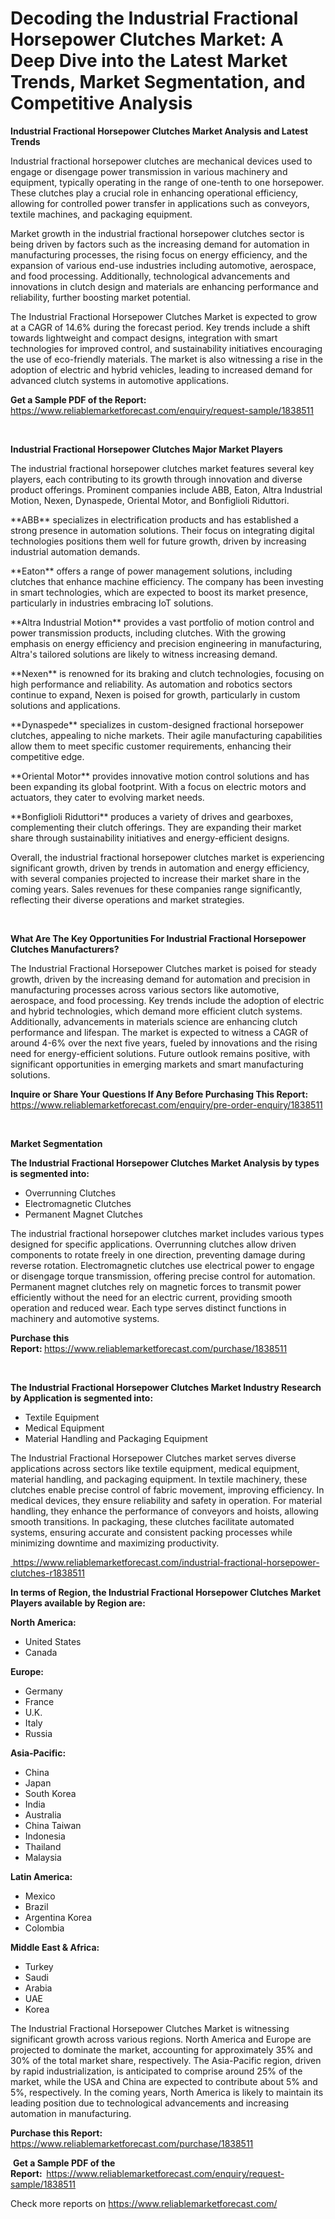 <p><h1>Decoding the Industrial Fractional Horsepower Clutches Market: A Deep Dive into the Latest Market Trends, Market Segmentation, and Competitive Analysis</h1></p><p><strong>Industrial Fractional Horsepower Clutches Market Analysis and Latest Trends</strong></p>
<p><p>Industrial fractional horsepower clutches are mechanical devices used to engage or disengage power transmission in various machinery and equipment, typically operating in the range of one-tenth to one horsepower. These clutches play a crucial role in enhancing operational efficiency, allowing for controlled power transfer in applications such as conveyors, textile machines, and packaging equipment. </p><p>Market growth in the industrial fractional horsepower clutches sector is being driven by factors such as the increasing demand for automation in manufacturing processes, the rising focus on energy efficiency, and the expansion of various end-use industries including automotive, aerospace, and food processing. Additionally, technological advancements and innovations in clutch design and materials are enhancing performance and reliability, further boosting market potential.</p><p>The Industrial Fractional Horsepower Clutches Market is expected to grow at a CAGR of 14.6% during the forecast period. Key trends include a shift towards lightweight and compact designs, integration with smart technologies for improved control, and sustainability initiatives encouraging the use of eco-friendly materials. The market is also witnessing a rise in the adoption of electric and hybrid vehicles, leading to increased demand for advanced clutch systems in automotive applications.</p></p>
<p><strong>Get a Sample PDF of the Report:&nbsp;</strong> <a href="https://www.reliablemarketforecast.com/enquiry/request-sample/1838511?utm_campaign=2993&utm_medium=2&utm_source=Github&utm_content=ia&utm_term=12042025&utm_id=industrial-fractional-horsepower-clutches">https://www.reliablemarketforecast.com/enquiry/request-sample/1838511</a></p>
<p>&nbsp;</p>
<p><strong>Industrial Fractional Horsepower Clutches Major Market Players</strong></p>
<p><p>The industrial fractional horsepower clutches market features several key players, each contributing to its growth through innovation and diverse product offerings. Prominent companies include ABB, Eaton, Altra Industrial Motion, Nexen, Dynaspede, Oriental Motor, and Bonfiglioli Riduttori.</p><p>**ABB** specializes in electrification products and has established a strong presence in automation solutions. Their focus on integrating digital technologies positions them well for future growth, driven by increasing industrial automation demands.</p><p>**Eaton** offers a range of power management solutions, including clutches that enhance machine efficiency. The company has been investing in smart technologies, which are expected to boost its market presence, particularly in industries embracing IoT solutions.</p><p>**Altra Industrial Motion** provides a vast portfolio of motion control and power transmission products, including clutches. With the growing emphasis on energy efficiency and precision engineering in manufacturing, Altra's tailored solutions are likely to witness increasing demand.</p><p>**Nexen** is renowned for its braking and clutch technologies, focusing on high performance and reliability. As automation and robotics sectors continue to expand, Nexen is poised for growth, particularly in custom solutions and applications.</p><p>**Dynaspede** specializes in custom-designed fractional horsepower clutches, appealing to niche markets. Their agile manufacturing capabilities allow them to meet specific customer requirements, enhancing their competitive edge.</p><p>**Oriental Motor** provides innovative motion control solutions and has been expanding its global footprint. With a focus on electric motors and actuators, they cater to evolving market needs.</p><p>**Bonfiglioli Riduttori** produces a variety of drives and gearboxes, complementing their clutch offerings. They are expanding their market share through sustainability initiatives and energy-efficient designs.</p><p>Overall, the industrial fractional horsepower clutches market is experiencing significant growth, driven by trends in automation and energy efficiency, with several companies projected to increase their market share in the coming years. Sales revenues for these companies range significantly, reflecting their diverse operations and market strategies.</p></p>
<p>&nbsp;</p>
<p><strong>What Are The Key Opportunities For Industrial Fractional Horsepower Clutches Manufacturers?</strong></p>
<p><p>The Industrial Fractional Horsepower Clutches market is poised for steady growth, driven by the increasing demand for automation and precision in manufacturing processes across various sectors like automotive, aerospace, and food processing. Key trends include the adoption of electric and hybrid technologies, which demand more efficient clutch systems. Additionally, advancements in materials science are enhancing clutch performance and lifespan. The market is expected to witness a CAGR of around 4-6% over the next five years, fueled by innovations and the rising need for energy-efficient solutions. Future outlook remains positive, with significant opportunities in emerging markets and smart manufacturing solutions.</p></p>
<p><strong>Inquire or Share Your Questions If Any Before Purchasing This Report:</strong> <a href="https://www.reliablemarketforecast.com/enquiry/pre-order-enquiry/1838511?utm_campaign=2993&utm_medium=2&utm_source=Github&utm_content=ia&utm_term=12042025&utm_id=industrial-fractional-horsepower-clutches">https://www.reliablemarketforecast.com/enquiry/pre-order-enquiry/1838511</a></p>
<p>&nbsp;</p>
<p><strong>Market Segmentation</strong></p>
<p><strong>The Industrial Fractional Horsepower Clutches Market Analysis by types is segmented into:</strong></p>
<p><ul><li>Overrunning Clutches</li><li>Electromagnetic Clutches</li><li>Permanent Magnet Clutches</li></ul></p>
<p><p>The industrial fractional horsepower clutches market includes various types designed for specific applications. Overrunning clutches allow driven components to rotate freely in one direction, preventing damage during reverse rotation. Electromagnetic clutches use electrical power to engage or disengage torque transmission, offering precise control for automation. Permanent magnet clutches rely on magnetic forces to transmit power efficiently without the need for an electric current, providing smooth operation and reduced wear. Each type serves distinct functions in machinery and automotive systems.</p></p>
<p><strong>Purchase this Report:&nbsp;</strong><a href="https://www.reliablemarketforecast.com/purchase/1838511?utm_campaign=2993&utm_medium=2&utm_source=Github&utm_content=ia&utm_term=12042025&utm_id=industrial-fractional-horsepower-clutches">https://www.reliablemarketforecast.com/purchase/1838511</a></p>
<p>&nbsp;</p>
<p><strong>The Industrial Fractional Horsepower Clutches Market Industry Research by Application is segmented into:</strong></p>
<p><ul><li>Textile Equipment</li><li>Medical Equipment</li><li>Material Handling and Packaging Equipment</li></ul></p>
<p><p>The Industrial Fractional Horsepower Clutches market serves diverse applications across sectors like textile equipment, medical equipment, material handling, and packaging equipment. In textile machinery, these clutches enable precise control of fabric movement, improving efficiency. In medical devices, they ensure reliability and safety in operation. For material handling, they enhance the performance of conveyors and hoists, allowing smooth transitions. In packaging, these clutches facilitate automated systems, ensuring accurate and consistent packing processes while minimizing downtime and maximizing productivity.</p></p>
<p><a href="https://www.reliablemarketforecast.com/industrial-fractional-horsepower-clutches-r1838511?utm_campaign=2993&utm_medium=2&utm_source=Github&utm_content=ia&utm_term=12042025&utm_id=industrial-fractional-horsepower-clutches">&nbsp;https://www.reliablemarketforecast.com/industrial-fractional-horsepower-clutches-r1838511</a></p>
<p><strong>In terms of Region, the Industrial Fractional Horsepower Clutches Market Players available by Region are:</strong></p>
<p>
    <p> <strong> North America: </strong>
        <ul>
            <li>United States</li>
            <li>Canada</li>
        </ul>
        </p> 
    <p> <strong> Europe: </strong>
        <ul>
            <li>Germany</li>
            <li>France</li>
            <li>U.K.</li>
            <li>Italy</li>
            <li>Russia</li>
        </ul>
        </p> 
    <p> <strong> Asia-Pacific: </strong>
        <ul>
            <li>China</li>
            <li>Japan</li>
            <li>South Korea</li>
            <li>India</li>
            <li>Australia</li>
            <li>China Taiwan</li>
            <li>Indonesia</li>
            <li>Thailand</li>
            <li>Malaysia</li>
        </ul>
        </p> 
    <p> <strong> Latin America: </strong>
        <ul>
            <li>Mexico</li>
            <li>Brazil</li>
            <li>Argentina Korea</li>
            <li>Colombia</li>
        </ul>
        </p> 
    <p> <strong> Middle East & Africa: </strong>
        <ul>
            <li>Turkey</li>
            <li>Saudi</li>
            <li>Arabia</li>
            <li>UAE</li>
            <li>Korea</li>
        </ul>
    </p>
    </p>
<p><p>The Industrial Fractional Horsepower Clutches Market is witnessing significant growth across various regions. North America and Europe are projected to dominate the market, accounting for approximately 35% and 30% of the total market share, respectively. The Asia-Pacific region, driven by rapid industrialization, is anticipated to comprise around 25% of the market, while the USA and China are expected to contribute about 5% and 5%, respectively. In the coming years, North America is likely to maintain its leading position due to technological advancements and increasing automation in manufacturing.</p></p>
<p><strong>Purchase this Report: </strong><a href="https://www.reliablemarketforecast.com/purchase/1838511?utm_campaign=2993&utm_medium=2&utm_source=Github&utm_content=ia&utm_term=12042025&utm_id=industrial-fractional-horsepower-clutches">https://www.reliablemarketforecast.com/purchase/1838511</a></p>
<p>&nbsp;<strong>Get a Sample PDF of the Report:&nbsp;&nbsp;</strong><a href="https://www.reliablemarketforecast.com/enquiry/request-sample/1838511?utm_campaign=2993&utm_medium=2&utm_source=Github&utm_content=ia&utm_term=12042025&utm_id=industrial-fractional-horsepower-clutches">https://www.reliablemarketforecast.com/enquiry/request-sample/1838511</a></p>
<p><strong></strong></p>
<p>Check more reports on <a href="https://www.reliablemarketforecast.com/?utm_campaign=2993&utm_medium=2&utm_source=Github&utm_content=ia&utm_term=12042025&utm_id=industrial-fractional-horsepower-clutches">https://www.reliablemarketforecast.com/</a></p>